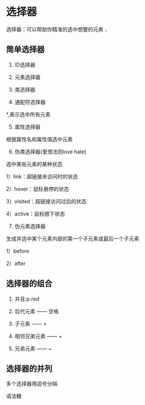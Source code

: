 # 选择器

选择器：可以帮助你精准的选中想要的元素
、
## 简单选择器

1. ID选择器

2. 元素选择器

3. 类选择器

4. 通配符选择器

 *,表示选中所有元素

5. 属性选择器

根据属性名和属性值选中元素

6. 伪类选择器(爱恨法则love hate)

选中某些元素的某种状态

1）link：超链接未访问时的状态

2）hover：鼠标悬停的状态

3）visited：超链接访问过后的状态

4）active：鼠标摁下状态

7. 伪元素选择器

生成并选中某个元素内部的第一个子元素或最后一个子元素

1）before

2）after


## 选择器的组合

1. 并且:p.red

2. 后代元素 —— 空格

3. 子元素 —— >

4. 相邻兄弟元素 —— +

5. 兄弟元素 —— ~

## 选择器的并列

多个选择器用逗号分隔

语法糖